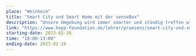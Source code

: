 ```yaml
---
place: "Weinheim"
title: "Smart City und Smart Home mit der senseBox"
description: "Unsere Umgebung wird immer smarter und ständig treffen wir auf Technologien, die unseren Alltag vereinfachen. Aber welche Prozesse verbergen sich dahinter? Dieser Workshop richtet einen Blick auf Algorithmen und Sensoren, die uns häufig unbewusst begegnen und mithilfe der senseBox unkompliziert nachzubauen sind."
link: "https://www.hopp-foundation.de/lehrer/praesenz/smart-city-und-smart-home-mit-der-sensebox/#"
starting-date: 2023-02-28
time: "10:00-13:00"
ending-date: 2023-02-28
---
```

